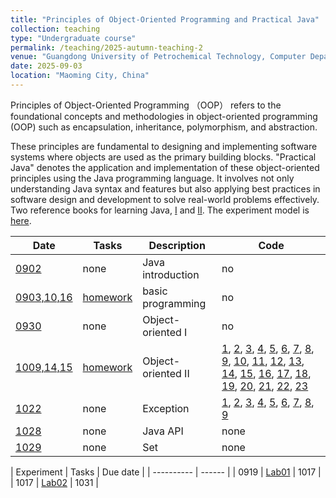 ```yaml
---
title: "Principles of Object-Oriented Programming and Practical Java"
collection: teaching
type: "Undergraduate course"
permalink: /teaching/2025-autumn-teaching-2
venue: "Guangdong University of Petrochemical Technology, Computer Department"
date: 2025-09-03
location: "Maoming City, China"
---
```


Principles of Object-Oriented Programming （OOP） refers to the foundational concepts and methodologies in object-oriented programming (OOP) such as encapsulation, inheritance, polymorphism, and abstraction. 

These principles are fundamental to designing and implementing software systems where objects are used as the primary building blocks.
"Practical Java" denotes the application and implementation of these object-oriented principles using the Java programming language. It involves not only understanding Java syntax and features but also applying best practices in software design and development to solve real-world problems effectively. Two reference books for learning Java, [I](https://github.com/0voice/expert_readed_books/blob/master/%E8%BD%AF%E4%BB%B6%E6%8A%80%E6%9C%AF/Java%E6%A0%B8%E5%BF%83%E6%8A%80%E6%9C%AF(%E5%8D%B71)%EF%BC%9A%E5%9F%BA%E7%A1%80%E7%9F%A5%E8%AF%86(%E5%8E%9F%E4%B9%A6%E7%AC%AC8%E7%89%88).pdf) and [II](https://github.com/0voice/expert_readed_books/blob/master/%E8%BD%AF%E4%BB%B6%E6%8A%80%E6%9C%AF/Java%E6%A0%B8%E5%BF%83%E6%8A%80%E6%9C%AF%E5%8D%B7%202%20%E9%AB%98%E7%BA%A7%E7%89%B9%E6%80%A7%20%E5%8E%9F%E4%B9%A6%E7%AC%AC8%E7%89%88.pdf). The experiment model is [here](/files/2025_2_PJ/0919_PJ_Experiment_model.docx).

| Date     | Tasks      | Description | Code  |
| -------- | ---------- | ----------- | ----  |
| [0902](/files/2025_2_PJ/0902_PJ_ch1.pptx) | none | Java introduction | no |
| [0903,10,16](/files/2025_2_PJ/0903_10_PJ_ch2.pptx) | [homework](/files/2025_2_PJ/0910_PJ_hw01.pdf)   | basic programming | no |
| [0930](/files/2025_2_PJ/0930_PJ_ch3.pptx)  | none  | Object-oriented I |  no |
| [1009,14,15](/files/2025_2_PJ/1009_PJ_ch4.pptx) | [homework](/files/2025_2_PJ/1015_PJ_hw02.pdf) | Object-oriented II | [1](/files/2025_2_PJ/code/Example01.java), [2](/files/2025_2_PJ/code/Example02.java), [3](/files/2025_2_PJ/code/Example03.java), [4](/files/2025_2_PJ/code/Example04.java), [5](/files/2025_2_PJ/code/Example05.java), [6](/files/2025_2_PJ/code/Example06.java), [7](/files/2025_2_PJ/code/Example07.java), [8](/files/2025_2_PJ/code/Example08.java), [9](/files/2025_2_PJ/code/Example09.java), [10](/files/2025_2_PJ/code/Example10.java), [11](/files/2025_2_PJ/code/Example11.java), [12](/files/2025_2_PJ/code/Example12.java), [13](/files/2025_2_PJ/code/Example13.java), [14](/files/2025_2_PJ/code/Example14.java), [15](/files/2025_2_PJ/code/Example15.java), [16](/files/2025_2_PJ/code/Example16.java), [17](/files/2025_2_PJ/code/Example17.java), [18](/files/2025_2_PJ/code/Example18.java), [19](/files/2025_2_PJ/code/Example19.java), [20](/files/2025_2_PJ/code/Example20.java), [21](/files/2025_2_PJ/code/Example21.java), [22](/files/2025_2_PJ/code/Example22.java), [23](/files/2025_2_PJ/code/Example23.java) |
| [1022](/files/2025_2_PJ/1014_PJ_ch5.pptx) | none | Exception | [1](/files/2025_2_PJ/code_ch5/Example01.java), [2](/files/2025_2_PJ/code_ch5/Example02.java), [3](/files/2025_2_PJ/code_ch5/Example03.java), [4](/files/2025_2_PJ/code_ch5/Example04.java), [5](/files/2025_2_PJ/code_ch5/Example05.java), [6](/files/2025_2_PJ/code_ch5/Example06.java), [7](/files/2025_2_PJ/code_ch5/Example07.java), [8](/files/2025_2_PJ/code_ch5/Example08.java), [9](/files/2025_2_PJ/code_ch5/Example09.java) |
 [1028](/files/2025_2_PJ/1028_PJ_ch6.pptx) | none | Java API | none 
 [1029](/files/2025_2_PJ/1029_PJ_ch7.pptx) | none | Set      | none 



| Experiment | Tasks  | Due date |
| ---------- | ------ |
| 0919 | [Lab01](/files/2025_2_PJ/0919_PJ_experiment1.pdf) | 1017 |
| 1017 | [Lab02](/files/2025_2_PJ/1017_PJ_experiment2.docx) | 1031 |